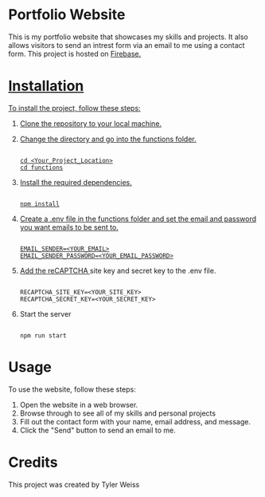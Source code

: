 # Portfolio Website
This is my portfolio website that showcases my skills and projects. It also allows visitors to send an intrest form via an email to me using a contact form. This project is hosted on <a href="https://firebase.google.com/" target="_blank"> Firebase.

# Installation
To install the project, follow these steps:
  1. Clone the repository to your local machine.
  2. Change the directory and go into the functions folder.
     
      ```
      
      cd <Your_Project_Location>
      cd functions
      
      ```
  4. Install the required dependencies.
     
      ```
      
      npm install
      
      ```
  6. Create a .env file in the functions folder and set the email and password you want emails to be sent to.
     
      ```
      
      EMAIL_SENDER=<YOUR_EMAIL>
      EMAIL_SENDER_PASSWORD=<YOUR_EMAIL_PASSWORD>
      
      ```
  8. Add the <a href="https://www.google.com/recaptcha/about/" target="_blank">reCAPTCHA </a> site key and secret key to the .env file.
     
      ```
      
      RECAPTCHA_SITE_KEY=<YOUR_SITE_KEY>
      RECAPTCHA_SECRET_KEY=<YOUR_SECRET_KEY>
      
      ```
  10. Start the server
      
      ```
      
      npm run start
      
      ```
# Usage
To use the website, follow these steps:
  1. Open the website in a web browser.
  2. Browse through to see all of my skills and personal projects
  3. Fill out the contact form with your name, email address, and message.
  4. Click the "Send" button to send an email to me.

# Credits
This project was created by Tyler Weiss
